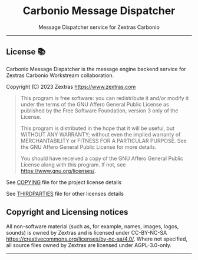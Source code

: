 <!--
SPDX-FileCopyrightText: 2023 Zextras <https://www.zextras.com>
SPDX-License-Identifier: AGPL-3.0-only
-->

<div align="center">
  <h1>Carbonio Message Dispatcher</h1>
</div>

<div align="center">
  Message Dispatcher service for Zextras Carbonio  
</div>

***

## License 📚

Carbonio Message Dispatcher is the message engine backend service for Zextras
Carbonio Workstream collaboration.

Copyright (C) 2023 Zextras <https://www.zextras.com>

> This program is free software: you can redistribute it and/or modify
> it under the terms of the GNU Affero General Public License as published by
> the Free Software Foundation, version 3 only of the License.
>
> This program is distributed in the hope that it will be useful,
> but WITHOUT ANY WARRANTY; without even the implied warranty of
> MERCHANTABILITY or FITNESS FOR A PARTICULAR PURPOSE.  See the
> GNU Affero General Public License for more details.
>
> You should have received a copy of the GNU Affero General Public License
> along with this program.  If not, see <https://www.gnu.org/licenses/>.

See [COPYING](COPYING) file for the project license details

See [THIRDPARTIES](THIRDPARTIES) file for other licenses details

## Copyright and Licensing notices

All non-software material (such as, for example, names, images, logos,
sounds) is owned by Zextras and is licensed under CC-BY-NC-SA
https://creativecommons.org/licenses/by-nc-sa/4.0/.
Where not specified, all source files owned by Zextras are licensed
under AGPL-3.0-only.

***